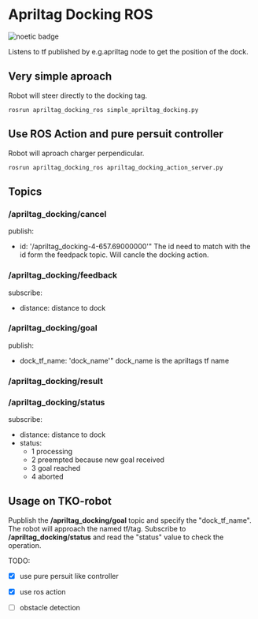 # Apriltag Docking ROS
![noetic badge](https://github.com/JosefGst/apriltag_docking_ros/actions/workflows/noetic.yaml/badge.svg)

Listens to tf published by e.g.apriltag node to get the position of the dock.

## Very simple aproach
Robot will steer directly to the docking tag.

    rosrun apriltag_docking_ros simple_apriltag_docking.py
    
## Use ROS Action and pure persuit controller 
Robot will aproach charger perpendicular.

    rosrun apriltag_docking_ros apriltag_docking_action_server.py

## Topics
### /apriltag_docking/cancel
publish:
- id: '/apriltag_docking-4-657.69000000'"
The id need to match with the id form the feedpack topic.
Will cancle the docking action.
### /apriltag_docking/feedback
subscribe:
- distance: distance to dock
### /apriltag_docking/goal
publish:
- dock_tf_name: 'dock_name'"
    dock_name is the apriltags tf name
### /apriltag_docking/result
### /apriltag_docking/status
subscribe:
- distance: distance to dock
- status:
    - 1 processing
    - 2 preempted because new goal received
    - 3 goal reached
    - 4 aborted

## Usage on TKO-robot
Pupblish the **/apriltag_docking/goal** topic and specify the "dock_tf_name". The robot will approach the named tf/tag.
Subscribe to **/apriltag_docking/status** and read the "status" value to check the operation.

TODO:
- [x] use pure persuit like controller
- [x] use ros action
- [ ] obstacle detection


